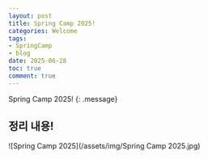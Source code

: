 ```yaml
---
layout: post
title: Spring Camp 2025!
categories: Welcome
tags:
- SpringCamp
- blog
date: 2025-06-28
toc: true
comment: true
---
```

Spring Camp 2025!
{: .message}

## 정리 내용!
![Spring Camp 2025](/assets/img/Spring Camp 2025.jpg)
